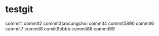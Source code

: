# testgit
commit1
commit2
commit3taocungchoi
commit4
commit5890
commit6
commit7
commit8
comiit9bbbb
commit88
commit99

